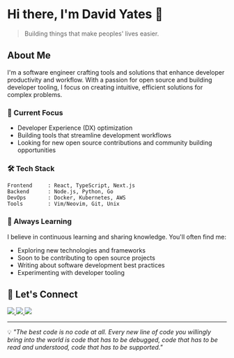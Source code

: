 # Hi there, I'm David Yates 👋

> Building things that make peoples' lives easier.

## About Me

I'm a software engineer crafting tools and solutions that enhance developer productivity and workflow. With a passion for open source and building developer tooling, I focus on creating intuitive, efficient solutions for complex problems.

### 🔭 Current Focus

- Developer Experience (DX) optimization
- Building tools that streamline development workflows
- Looking for new open source contributions and community building opportunities

### 🛠️ Tech Stack

```text
Frontend     : React, TypeScript, Next.js
Backend      : Node.js, Python, Go
DevOps       : Docker, Kubernetes, AWS
Tools        : Vim/Neovim, Git, Unix
```

### 🌱 Always Learning

I believe in continuous learning and sharing knowledge. You'll often find me:

- Exploring new technologies and frameworks
- Soon to be contributing to open source projects
- Writing about software development best practices
- Experimenting with developer tooling

## 🤝 Let's Connect

<div align="left">
  <a href="https://x.com/daveyates_">
    <img src="https://img.shields.io/badge/Twitter-1DA1F2?style=for-the-badge&logo=twitter&logoColor=white" />
  </a>
  <a href="https://github.com/kodizen">
    <img src="https://img.shields.io/badge/GitHub-100000?style=for-the-badge&logo=github&logoColor=white" />
  </a>
  <a href="https://linkedin.com/in/david-yates-fsd">
    <img src="https://img.shields.io/badge/LinkedIn-0077B5?style=for-the-badge&logo=linkedin&logoColor=white" />
  </a>
</div>

---

💡 *"The best code is no code at all. Every new line of code you willingly bring into the world is code that has to be debugged, code that has to be read and understood, code that has to be supported."*
